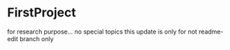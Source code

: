 # FirstProject
for research purpose... no special topics
this update is only for not readme-edit branch only

